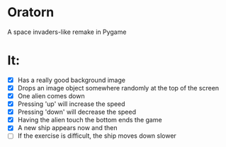 # Oratorn
A space invaders-like remake in Pygame

# It:
- [x] Has a really good background image
- [x] Drops an image object somewhere randomly at the top of the screen
- [x] One alien comes down
- [x] Pressing 'up' will increase the speed
- [x] Pressing 'down' will decrease the speed
- [x] Having the alien touch the bottom ends the game
- [x] A new ship appears now and then
- [ ] If the exercise is difficult, the ship moves down slower
